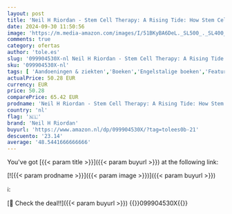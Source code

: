 ```yaml
---
layout: post
title: 'Neil H Riordan - Stem Cell Therapy: A Rising Tide: How Stem Cells Are Disrupting Medicine and Transforming Lives'
date: 2024-09-30 11:50:56
image: 'https://m.media-amazon.com/images/I/51BKyBA6DeL._SL500_._SL400_.jpg'
comments: true
category: ofertas
author: 'tole.es'
slug: '099904530X-nl Neil H Riordan - Stem Cell Therapy: A Rising Tide: How...'
sku: '099904530X-nl'
tags: [ 'Aandoeningen & ziekten','Boeken','Engelstalige boeken','Featured Categories','Geneeskunde & verpleging','Gezondheid, fitness & voeding','neil h riordan','🇳🇱', ]
actualPrice: 50.28 EUR
currency: EUR
price: 50.28
comparePrice: 65.42 EUR
prodname: 'Neil H Riordan - Stem Cell Therapy: A Rising Tide: How Stem Cells Are Disrupting Medicine and Transforming Lives'
country: 'nl'
flag: '🇳🇱'
brand: 'Neil H Riordan'
buyurl: 'https://www.amazon.nl/dp/099904530X/?tag=tolees0b-21'
descuento: '23.14'
average: '48.5441666666666'
---
```


You've got [{{< param title >}}]({{< param buyurl >}}) at the following link:

[![{{< param prodname >}}]({{< param image >}})]({{< param buyurl >}})

ℹ️:


[🛒 Check the deal!!]({{< param buyurl >}})
{{<world>}}099904530X{{</world>}}
